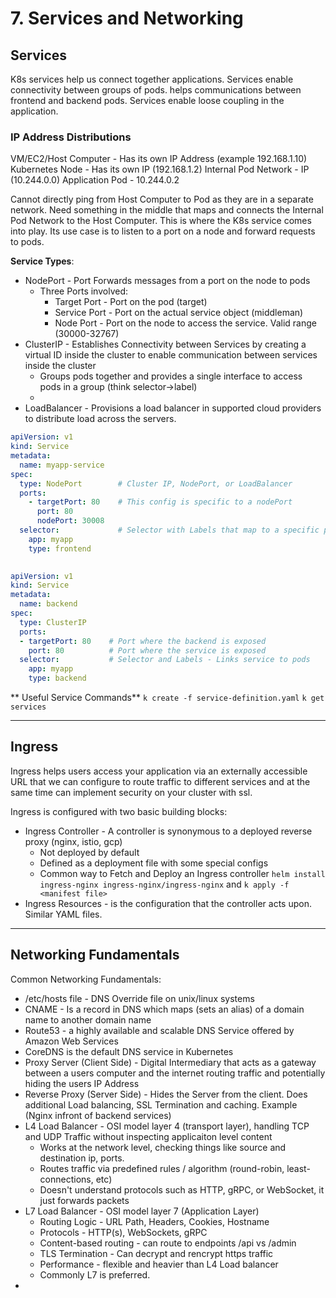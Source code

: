 # 7. Services and Networking

## Services 
K8s services help us connect together applications. Services enable connectivity between groups of pods. 
helps communications between frontend and backend pods. Services enable loose coupling in the application. 

### IP Address Distributions
VM/EC2/Host Computer - Has its own IP Address (example 192.168.1.10)
Kubernetes Node - Has its own IP (192.168.1.2)
Internal Pod Network - IP (10.244.0.0)
Application Pod - 10.244.0.2

Cannot directly ping from Host Computer to Pod as they are in a separate network. 
Need something in the middle that maps and connects the Internal Pod Network to the Host Computer. 
This is where the K8s service comes into play. Its use case is to listen to a port on a node and forward requests to pods. 

**Service Types**:
* NodePort - Port Forwards messages from a port on the node to pods
  * Three Ports involved:
    * Target Port - Port on the pod (target)  
    * Service Port - Port on the actual service object (middleman) 
    * Node Port - Port on the node to access the service. Valid range (30000-32767)
* ClusterIP - Establishes Connectivity between Services by creating a virtual ID inside the cluster to enable communication between services inside the cluster
  * Groups pods together and provides a single interface to access pods in a group (think selector->label)
  * 
* LoadBalancer - Provisions a load balancer in supported cloud providers to distribute load across the servers.

```yaml
apiVersion: v1
kind: Service
metadata:
  name: myapp-service
spec:
  type: NodePort        # Cluster IP, NodePort, or LoadBalancer 
  ports:    
    - targetPort: 80    # This config is specific to a nodePort 
      port: 80
      nodePort: 30008
  selector:             # Selector with Labels that map to a specific pod, automatically load balances to all pods that match the label
    app: myapp
    type: frontend
    
```

```yaml
apiVersion: v1
kind: Service
metadata:
  name: backend
spec:
  type: ClusterIP
  ports:
  - targetPort: 80    # Port where the backend is exposed
    port: 80          # Port where the service is exposed
  selector:           # Selector and Labels - Links service to pods  
    app: myapp
    type: backend 
```


** Useful Service Commands** 
`k create -f service-definition.yaml`
`k get services`

---
## Ingress 
Ingress helps users access your application via an externally accessible URL that we can configure to route traffic to different services and 
at the same time can implement security on your cluster with ssl. 

Ingress is configured with two basic building blocks:
* Ingress Controller - A controller is synonymous to a deployed reverse proxy (nginx, istio, gcp)
  * Not deployed by default 
  * Defined as a deployment file with some special configs 
  * Common way to Fetch and Deploy an Ingress controller `helm install ingress-nginx ingress-nginx/ingress-nginx` and `k apply -f <manifest file>`
* Ingress Resources - is the configuration that the controller acts upon. Similar YAML files. 



---
## Networking Fundamentals

Common Networking Fundamentals: 
* /etc/hosts file - DNS Override file on unix/linux systems 
* CNAME - Is a record in DNS which maps (sets an alias) of a domain name to another domain name
* Route53 - a highly available and scalable DNS Service offered by Amazon Web Services
* CoreDNS is the default DNS service in Kubernetes
* Proxy Server (Client Side) - Digital Intermediary that acts as a gateway between a users computer and the internet routing traffic and potentially hiding the users IP Address
* Reverse Proxy (Server Side) - Hides the Server from the client. Does additional Load balancing, SSL Termination and caching. Example (Nginx infront of backend services)
* L4 Load Balancer - OSI model layer 4 (transport layer), handling TCP and UDP Traffic without inspecting applicaiton level content 
  * Works at the network level, checking things like source and destination ip, ports. 
  * Routes traffic via predefined rules / algorithm (round-robin, least-connections, etc)
  * Doesn't understand protocols such as HTTP, gRPC, or WebSocket, it just forwards packets 
* L7 Load Balancer - OSI model layer 7 (Application Layer)
  * Routing Logic - URL Path, Headers, Cookies, Hostname
  * Protocols - HTTP(s), WebSockets, gRPC
  * Content-based routing - can route to endpoints /api vs /admin
  * TLS Termination - Can decrypt and rencrypt https traffic
  * Performance - flexible and heavier than L4 Load balancer
  * Commonly L7 is preferred. 
* 

